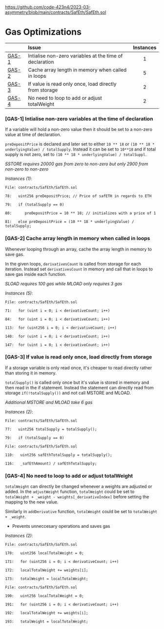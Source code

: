 https://github.com/code-423n4/2023-03-asymmetry/blob/main/contracts/SafEth/SafEth.sol

# Gas Optimizations


| |Issue|Instances|
|-|:-|:-:|
| [GAS-1](#GAS-1) | Intialise non-zero variables at the time of declaration | 1 |
| [GAS-2](#GAS-2) | Cache array length in memory when called in loops | 5 |
| [GAS-3](#GAS-3) | If value is read only once, load directly from storage | 2 |
| [GAS-4](#GAS-4) | No need to loop to add or adjust totalWeight | 2 |
### [GAS-1] Intialise non-zero variables at the time of declaration
If a variable will hold a non-zero value then it should be set to a non-zero value at time of declaration.

`preDepositPrice` is declared and later set to either `10 ** 18` or `(10 ** 18 * underlyingValue) / totalSupply`. Instead it can be set to `10**18` and
if total supply is not zero, set to `(10 ** 18 * underlyingValue) / totalSuppl`.

*SSTORE requires 20000 gas from zero to non-zero but only 2900 from non-zero to non-zero*

*Instances (1)*:
```solidity
File: contracts/SafEth/SafEth.sol

78:   uint256 preDepositPrice; // Price of safETH in regards to ETH

79:   if (totalSupply == 0)

80:      preDepositPrice = 10 ** 18; // initializes with a price of 1

81:   else preDepositPrice = (10 ** 18 * underlyingValue) / totalSupply;
```

### [GAS-2] Cache array length in memory when called in loops
Whenever looping through an array, cache the array length in memory to save gas.

In the given loops, `derivativesCount` is called from storage for each iteration. Instead set `derivativesCount` in memory and call that
in loops to save gas inside each function.

*SLOAD requires 100 gas while MLOAD only requires 3 gas*

*Instances (5)*:
```solidity
File: contracts/SafEth/SafEth.sol

71:   for (uint i = 0; i < derivativeCount; i++)

84:   for (uint i = 0; i < derivativeCount; i++)

113:  for (uint256 i = 0; i < derivativeCount; i++)

140:  for (uint i = 0; i < derivativeCount; i++)

147:  for (uint i = 0; i < derivativeCount; i++)
```

### [GAS-3] If value is read only once, load directly from storage
If a storage variable is only read once, it's cheaper to read directly rather than storing it in memory.

`totalSupply()` is called only once but it's value is stored in memory and then read in the if statement. Instead
the statement can directly read from storage `if(!totalSupply())` and not call MSTORE and MLOAD.

*Additional MSTORE and MLOAD take 6 gas*

*Instances (2)*:
```solidity
File: contracts/SafEth/SafEth.sol

77:   uint256 totalSupply = totalSupply();

79:   if (totalSupply == 0)

```
```solidity
File: contracts/SafEth/SafEth.sol

110:   uint256 safEthTotalSupply = totalSupply();

116:   _safEthAmount) / safEthTotalSupply;

```

### [GAS-4] No need to loop to add or adjust totalWeight

`totalWeight` can directly be changed whenever a weights are adjusted or added. In the `adjustWeight` function, `totalWeight` could be set to `totalWeight + _weight - weights[_derivativeIndex]` before setting the mapping
to the new value.

Similarly in `addDerivative` function, `totalWeight` could be set to `totalWeight + _weight`.

* Prevents unneccesary operations and saves gas

*Instances (2)*:
```solidity
File: contracts/SafEth/SafEth.sol

170:   uint256 localTotalWeight = 0;

171:   for (uint256 i = 0; i < derivativeCount; i++)

172:   localTotalWeight += weights[i];

173:   totalWeight = localTotalWeight;

```
```solidity
File: contracts/SafEth/SafEth.sol

190:   uint256 localTotalWeight = 0;

191:   for (uint256 i = 0; i < derivativeCount; i++)

192:   localTotalWeight += weights[i];

193:   totalWeight = localTotalWeight;
```